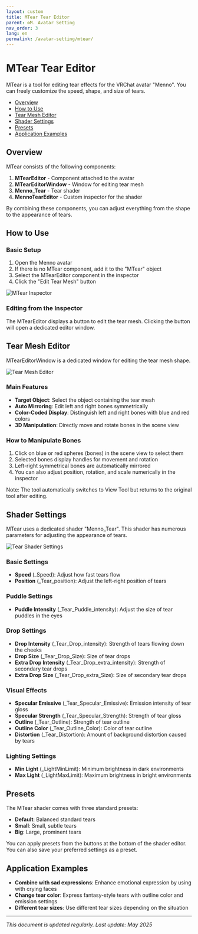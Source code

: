 ```yaml
---
layout: custom
title: MTear Tear Editor
parent: ⚙️M. Avatar Setting
nav_order: 3
lang: en
permalink: /avatar-setting/mtear/
---
```


# MTear Tear Editor

MTear is a tool for editing tear effects for the VRChat avatar "Menno". You can freely customize the speed, shape, and size of tears.

- [Overview](#overview)
- [How to Use](#how-to-use)
- [Tear Mesh Editor](#tear-mesh-editor)
- [Shader Settings](#shader-settings)
- [Presets](#presets)
- [Application Examples](#application-examples)

## Overview

MTear consists of the following components:

1. **MTearEditor** - Component attached to the avatar
2. **MTearEditorWindow** - Window for editing tear mesh
3. **Menno_Tear** - Tear shader
4. **MennoTearEditor** - Custom inspector for the shader

By combining these components, you can adjust everything from the shape to the appearance of tears.

## How to Use

### Basic Setup

1. Open the Menno avatar
2. If there is no MTear component, add it to the "MTear" object
3. Select the MTearEditor component in the inspector
4. Click the "Edit Tear Mesh" button

![MTear Inspector](../../assets/images/mtear_inspector.jpg)

### Editing from the Inspector

The MTearEditor displays a button to edit the tear mesh.
Clicking the button will open a dedicated editor window.

## Tear Mesh Editor

MTearEditorWindow is a dedicated window for editing the tear mesh shape.

![Tear Mesh Editor](../../assets/images/mtear_editor.jpg)

### Main Features

- **Target Object**: Select the object containing the tear mesh
- **Auto Mirroring**: Edit left and right bones symmetrically
- **Color-Coded Display**: Distinguish left and right bones with blue and red colors
- **3D Manipulation**: Directly move and rotate bones in the scene view

### How to Manipulate Bones

1. Click on blue or red spheres (bones) in the scene view to select them
2. Selected bones display handles for movement and rotation
3. Left-right symmetrical bones are automatically mirrored
4. You can also adjust position, rotation, and scale numerically in the inspector

Note: The tool automatically switches to View Tool but returns to the original tool after editing.

## Shader Settings

MTear uses a dedicated shader "Menno_Tear". This shader has numerous parameters for adjusting the appearance of tears.

![Tear Shader Settings](../../assets/images/mtear_shader.jpg)

### Basic Settings

- **Speed** (_Speed): Adjust how fast tears flow
- **Position** (_Tear_position): Adjust the left-right position of tears

### Puddle Settings

- **Puddle Intensity** (_Tear_Puddle_intensity): Adjust the size of tear puddles in the eyes

### Drop Settings

- **Drop Intensity** (_Tear_Drop_intensity): Strength of tears flowing down the cheeks
- **Drop Size** (_Tear_Drop_Size): Size of tear drops
- **Extra Drop Intensity** (_Tear_Drop_extra_intensity): Strength of secondary tear drops
- **Extra Drop Size** (_Tear_Drop_extra_Size): Size of secondary tear drops

### Visual Effects

- **Specular Emissive** (_Tear_Specular_Emissive): Emission intensity of tear gloss
- **Specular Strength** (_Tear_Specular_Strength): Strength of tear gloss
- **Outline** (_Tear_Outline): Strength of tear outline
- **Outline Color** (_Tear_Outline_Color): Color of tear outline
- **Distortion** (_Tear_Distortion): Amount of background distortion caused by tears

### Lighting Settings

- **Min Light** (_LightMinLimit): Minimum brightness in dark environments
- **Max Light** (_LightMaxLimit): Maximum brightness in bright environments

## Presets

The MTear shader comes with three standard presets:

- **Default**: Balanced standard tears
- **Small**: Small, subtle tears
- **Big**: Large, prominent tears

You can apply presets from the buttons at the bottom of the shader editor. You can also save your preferred settings as a preset.

## Application Examples

- **Combine with sad expressions**: Enhance emotional expression by using with crying faces
- **Change tear color**: Express fantasy-style tears with outline color and emission settings
- **Different tear sizes**: Use different tear sizes depending on the situation

---

*This document is updated regularly. Last update: May 2025* 
